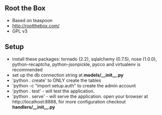  Root the Box
-------------------
* Based on teaspoon
* http://rootthebox.com/
* GPL v3

 Setup
-------------------
* install these packages: tornado (2.2), sqlalchemy (0.7.5), nose (1.0.0), python-recaptcha, python-jsonpickle, pycco and virtualenv is recommended
* set up the db connection string at __models/\_\_init\_\_.py__
* 'python . create' to ONLY create the tables 
* 'python -c "import setup.auth" to create the admin account
* 'python . test' - will test the application.
* 'python . serve' - will serve the application. open your browser at http://localhost:8888, for more configuration checkout __handlers/\_\_init\_\_.py__


